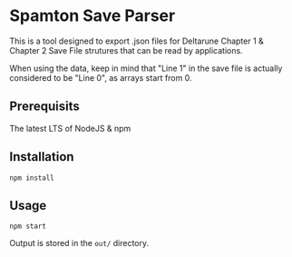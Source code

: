 # Spamton Save Parser


This is a tool designed to export .json files for Deltarune Chapter 1 & Chapter 2 Save File strutures that can be read by applications.


When using the data, keep in mind that "Line 1" in the save file is actually considered to be "Line 0", as arrays start from 0.



## Prerequisits

The latest LTS of NodeJS & npm



## Installation

```
npm install
```


## Usage

```
npm start
```

Output is stored in the `out/` directory.